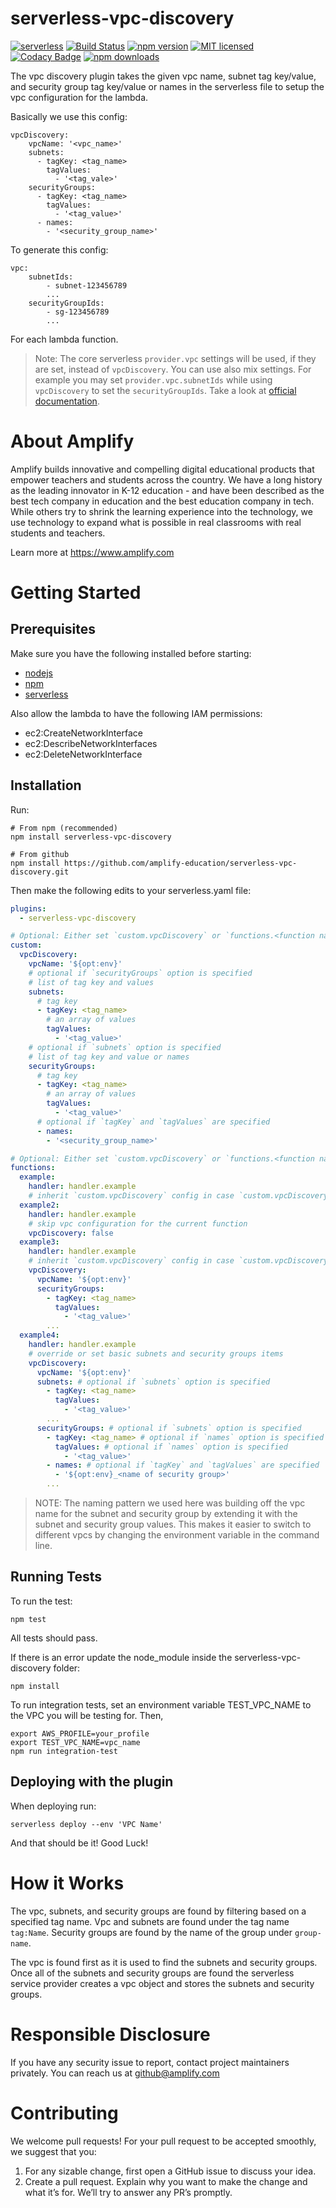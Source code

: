 # serverless-vpc-discovery
[![serverless](http://public.serverless.com/badges/v3.svg)](http://www.serverless.com)
[![Build Status](https://travis-ci.org/amplify-education/serverless-vpc-discovery.svg?branch=master)](https://travis-ci.org/amplify-education/serverless-vpc-discovery)
[![npm version](https://badge.fury.io/js/serverless-vpc-discovery.svg)](https://badge.fury.io/js/serverless-vpc-discovery)
[![MIT licensed](https://img.shields.io/badge/license-MIT-blue.svg)](https://raw.githubusercontent.com/amplify-education/serverless-vpc-discovery/master/LICENSE)
[![Codacy Badge](https://api.codacy.com/project/badge/Grade/c3ba87d04fe24b8f881252705e51cc29)](https://www.codacy.com/app/CFER/serverless-vpc-discovery?utm_source=github.com&utm_medium=referral&utm_content=amplify-education/serverless-vpc-discovery&utm_campaign=badger)
[![npm downloads](https://img.shields.io/npm/dt/serverless-vpc-discovery.svg?style=flat)](https://www.npmjs.com/package/serverless-vpc-discovery)

The vpc discovery plugin takes the given vpc name, subnet tag key/value, and security group tag key/value or names in the serverless file to setup the vpc configuration for the lambda.

Basically we use this config:
```
vpcDiscovery:
    vpcName: '<vpc_name>'
    subnets:
      - tagKey: <tag_name>
        tagValues:
          - '<tag_vale>'
    securityGroups:
      - tagKey: <tag_name>
        tagValues:
          - '<tag_value>'
      - names:
        - '<security_group_name>'
```
To generate this config:
```
vpc:
    subnetIds:
        - subnet-123456789
        ...
    securityGroupIds:
        - sg-123456789
        ...
```
For each lambda function.
      
> Note: The core serverless `provider.vpc` settings will be used, if they are set, instead of `vpcDiscovery`. You can use also mix settings. For example you may set `provider.vpc.subnetIds` while using `vpcDiscovery` to set the `securityGroupIds`. Take a look at [official documentation](https://www.serverless.com/framework/docs/providers/aws/guide/functions#vpc-configuration). 

# About Amplify
Amplify builds innovative and compelling digital educational products that empower teachers and students across the country. We have a long history as the leading innovator in K-12 education - and have been described as the best tech company in education and the best education company in tech. While others try to shrink the learning experience into the technology, we use technology to expand what is possible in real classrooms with real students and teachers.

Learn more at https://www.amplify.com

# Getting Started

## Prerequisites
Make sure you have the following installed before starting:
* [nodejs](https://nodejs.org/en/download/)
* [npm](https://www.npmjs.com/get-npm?utm_source=house&utm_medium=homepage&utm_campaign=free%20orgs&utm_term=Install%20npm)
* [serverless](https://serverless.com/framework/docs/providers/aws/guide/installation/)

Also allow the lambda to have the following IAM permissions:
* ec2:CreateNetworkInterface
* ec2:DescribeNetworkInterfaces
* ec2:DeleteNetworkInterface

## Installation
Run:
```
# From npm (recommended)
npm install serverless-vpc-discovery

# From github
npm install https://github.com/amplify-education/serverless-vpc-discovery.git
```
Then make the following edits to your serverless.yaml file:
```yaml
plugins:
  - serverless-vpc-discovery

# Optional: Either set `custom.vpcDiscovery` or `functions.<function name>.vpcDiscovery`
custom:
  vpcDiscovery:
    vpcName: '${opt:env}'
    # optional if `securityGroups` option is specified
    # list of tag key and values 
    subnets:
      # tag key
      - tagKey: <tag_name>
        # an array of values
        tagValues:
          - '<tag_value>'
    # optional if `subnets` option is specified
    # list of tag key and value or names
    securityGroups:
      # tag key
      - tagKey: <tag_name>
        # an array of values
        tagValues:
          - '<tag_value>'
      # optional if `tagKey` and `tagValues` are specified
      - names:
        - '<security_group_name>'

# Optional: Either set `custom.vpcDiscovery` or `functions.<function name>.vpcDiscovery`
functions:
  example:
    handler: handler.example
    # inherit `custom.vpcDiscovery` config in case `custom.vpcDiscovery` is specified
  example2:
    handler: handler.example
    # skip vpc configuration for the current function
    vpcDiscovery: false
  example3:
    handler: handler.example
    # inherit `custom.vpcDiscovery` config in case `custom.vpcDiscovery` is specified and override security group names
    vpcDiscovery:
      vpcName: '${opt:env}'
      securityGroups:
        - tagKey: <tag_name>
          tagValues:
            - '<tag_value>'
        ...
  example4:
    handler: handler.example
    # override or set basic subnets and security groups items
    vpcDiscovery:
      vpcName: '${opt:env}'
      subnets: # optional if `subnets` option is specified
        - tagKey: <tag_name>
          tagValues:
            - '<tag_value>'
        ...
      securityGroups: # optional if `subnets` option is specified
        - tagKey: <tag_name> # optional if `names` option is specified
          tagValues: # optional if `names` option is specified
            - '<tag_value>'
        - names: # optional if `tagKey` and `tagValues` are specified
          - '${opt:env}_<name of security group>'
        ...
```
> NOTE: The naming pattern we used here was building off the vpc name for the subnet and security group by extending it with the subnet and security group values. This makes it easier to switch to different vpcs by changing the environment variable in the command line.

## Running Tests
To run the test:
```
npm test
```
All tests should pass.

If there is an error update the node_module inside the serverless-vpc-discovery folder:
```
npm install
```

To run integration tests, set an environment variable TEST_VPC_NAME to the VPC you will be testing for. Then,
```
export AWS_PROFILE=your_profile
export TEST_VPC_NAME=vpc_name
npm run integration-test
```

## Deploying with the plugin
When deploying run:
```
serverless deploy --env 'VPC Name'
```

And that should be it! Good Luck!

# How it Works

The vpc, subnets, and security groups are found by filtering based on a specified tag name.
Vpc and subnets are found under the tag name `tag:Name`.
Security groups are found by the name of the group under `group-name`.

The vpc is found first as it is used to find the subnets and security groups. Once all of the subnets and security groups are found the serverless service provider creates a vpc object and stores the subnets and security groups.

# Responsible Disclosure
If you have any security issue to report, contact project maintainers privately.
You can reach us at <github@amplify.com>

# Contributing
We welcome pull requests! For your pull request to be accepted smoothly, we suggest that you:
1. For any sizable change, first open a GitHub issue to discuss your idea.
2. Create a pull request.  Explain why you want to make the change and what it’s for.
We’ll try to answer any PR’s promptly.
